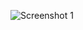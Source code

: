 ![Screenshot 1](https://github.com/pongsakorn-onnim/pongsakorn_onnim.github.io/blob/main/Power%20BI%20DataCamp%20Exercises/w1_screenshot.png)
